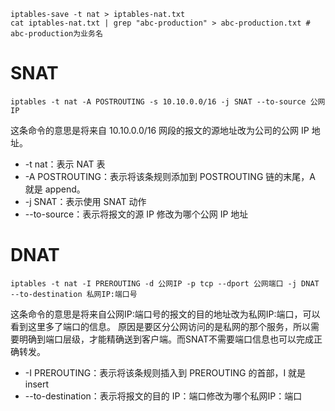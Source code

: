 
```shell script
iptables-save -t nat > iptables-nat.txt
cat iptables-nat.txt | grep "abc-production" > abc-production.txt # abc-production为业务名
```

# SNAT
```shell script
iptables -t nat -A POSTROUTING -s 10.10.0.0/16 -j SNAT --to-source 公网IP
```
这条命令的意思是将来自 10.10.0.0/16 网段的报文的源地址改为公司的公网 IP 地址。
* -t nat：表示 NAT 表
* -A POSTROUTING：表示将该条规则添加到 POSTROUTING 链的末尾，A 就是 append。
* -j SNAT：表示使用 SNAT 动作
* --to-source：表示将报文的源 IP 修改为哪个公网 IP 地址

# DNAT
```shell script
iptables -t nat -I PREROUTING -d 公网IP -p tcp --dport 公网端口 -j DNAT --to-destination 私网IP:端口号
```
这条命令的意思是将来自公网IP:端口号的报文的目的地址改为私网IP:端口，可以看到这里多了端口的信息。
原因是要区分公网访问的是私网的那个服务，所以需要明确到端口层级，才能精确送到客户端。而SNAT不需要端口信息也可以完成正确转发。
* -I PREROUTING：表示将该条规则插入到 PREROUTING 的首部，I 就是 insert
* --to-destination：表示将报文的目的 IP：端口修改为哪个私网IP：端口
